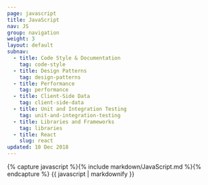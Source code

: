 ```yaml
---
page: javascript
title: JavaScript
nav: JS
group: navigation
weight: 3
layout: default
subnav:
  - title: Code Style & Documentation
    tag: code-style
  - title: Design Patterns
    tag: design-patterns
  - title: Performance
    tag: performance
  - title: Client-Side Data
    tag: client-side-data
  - title: Unit and Integration Testing
    tag: unit-and-integration-testing
  - title: Libraries and Frameworks
    tag: libraries
  - title: React
    slug: react
updated: 10 Dec 2018
---
```


<div class="docs-section">
		{% capture javascript %}{% include markdown/JavaScript.md %}{% endcapture %}
		{{ javascript | markdownify }}
</div>
